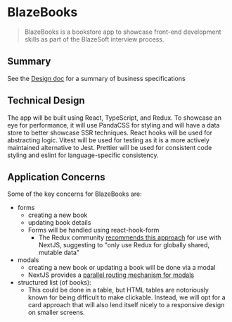 # BlazeBooks

> BlazeBooks is a bookstore app to showcase front-end development skills as part of the BlazeSoft interview process.

## Summary

See the [Design doc](https://docs.google.com/document/d/1yYfF4Xabh9e3st1jrer2tGvj1Bc8zNWeHqQnahpwOA8/edit) for a summary of business specifications

## Technical Design

The app will be built using React, TypeScript, and Redux. To showcase an eye for performance, it will use PandaCSS for styling and will have a data store to better showcase SSR techniques. React hooks will be used for abstracting logic. Vitest will be used for testing as it is a more actively maintained alternative to Jest. Prettier will be used for consistent code styling and eslint for language-specific consistency.

## Application Concerns

Some of the key concerns for BlazeBooks are:

- forms
  - creating a new book
  - updating book details
  - Forms will be handled using react-hook-form
    - The Redux community [recommends this approach](https://redux-toolkit.js.org/usage/nextjs#overall-recommendations) for use with NextJS, suggesting to "only use Redux for globally shared, mutable data"
- modals
  - creating a new book or updating a book will be done via a modal
  - NextJS provides a [parallel routing mechanism for modals](https://nextjs.org/docs/app/building-your-application/routing/parallel-routes#modals)
- structured list (of books):
  - This could be done in a table, but HTML tables are notoriously known for being difficult to make clickable. Instead, we will opt for a card approach that will also lend itself nicely to a responsive design on smaller screens.
